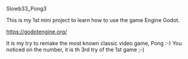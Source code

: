 Slowb33_Pong3

This is my 1st mini project to learn how to use the game Engine Godot.

https://godotengine.org/

It is my try to remake the most known classic video game, Pong :-)
You noticed on the number, it is th 3rd try of the 1st game ;-)
